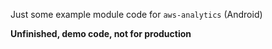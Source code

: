 Just some example module code for `aws-analytics` (Android)

**Unfinished, demo code, not for production**
